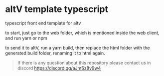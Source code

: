 # altV template typescript
 typescript front end template for altv
 
 to start, just go to the web folder, which is mentioned inside the web client, and run yarn or npm
 
 to send it to altV, run a yarn build, then replace the html folder with the generated build folder, renaming it to html again.
 
> If there is any question about this repository please contact us in discord https://discord.gg/aJmSz8v9w4
